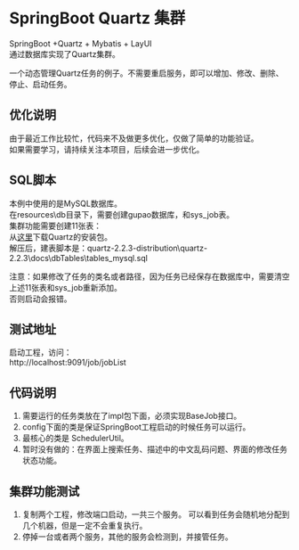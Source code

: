 # SpringBoot Quartz 集群
SpringBoot +Quartz + Mybatis + LayUI<br/>
通过数据库实现了Quartz集群。<br/>

一个动态管理Quartz任务的例子。不需要重启服务，即可以增加、修改、删除、停止、启动任务。

## 优化说明
由于最近工作比较忙，代码来不及做更多优化，仅做了简单的功能验证。<br/>
如果需要学习，请持续关注本项目，后续会进一步优化。

## SQL脚本
本例中使用的是MySQL数据库。<br/>
在resources\db目录下，需要创建gupao数据库，和sys_job表。<br/>
集群功能需要创建11张表：<br/>
从[这里](http://d2zwv9pap9ylyd.cloudfront.net/quartz-2.2.3-distribution.tar.gz)下载Quartz的安装包。<br/>
解压后，建表脚本是：quartz-2.2.3-distribution\quartz-2.2.3\docs\dbTables\tables_mysql.sql<br/>

注意：如果修改了任务的类名或者路径，因为任务已经保存在数据库中，需要清空上述11张表和sys_job重新添加。<br/>
否则启动会报错。

## 测试地址
启动工程，访问：<br/>
http://localhost:9091/job/jobList<br/>

## 代码说明
1. 需要运行的任务类放在了impl包下面，必须实现BaseJob接口。
2. config下面的类是保证SpringBoot工程启动的时候任务可以运行。
3. 最核心的类是 SchedulerUtil。
4. 暂时没有做的：在界面上搜索任务、描述中的中文乱码问题、界面的修改任务状态功能。

## 集群功能测试
1. 复制两个工程，修改端口启动，一共三个服务。
可以看到任务会随机地分配到几个机器，但是一定不会重复执行。
2. 停掉一台或者两个服务，其他的服务会检测到，并接管任务。